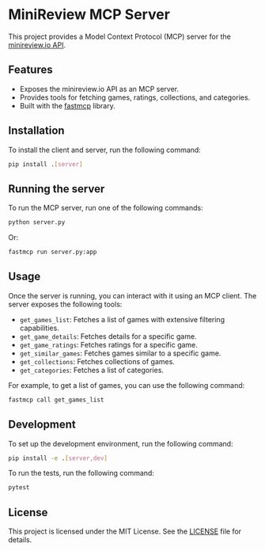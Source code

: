 # MiniReview MCP Server

This project provides a Model Context Protocol (MCP) server for the
[minireview.io API](https://minireview.io/).

## Features

*   Exposes the minireview.io API as an MCP server.
*   Provides tools for fetching games, ratings, collections, and categories.
*   Built with the [fastmcp](https://github.com/modelcontextprotocol/fastmcp)
    library.

## Installation

To install the client and server, run the following command:

```bash
pip install .[server]
```

## Running the server

To run the MCP server, run one of the following commands:

```bash
python server.py
```

Or:

```bash
fastmcp run server.py:app
```

## Usage

Once the server is running, you can interact with it using an MCP client. The
server exposes the following tools:

*   `get_games_list`: Fetches a list of games with extensive filtering
    capabilities.
*   `get_game_details`: Fetches details for a specific game.
*   `get_game_ratings`: Fetches ratings for a specific game.
*   `get_similar_games`: Fetches games similar to a specific game.
*   `get_collections`: Fetches collections of games.
*   `get_categories`: Fetches a list of categories.

For example, to get a list of games, you can use the following command:

```bash
fastmcp call get_games_list
```

## Development

To set up the development environment, run the following command:

```bash
pip install -e .[server,dev]
```

To run the tests, run the following command:

```bash
pytest
```

## License

This project is licensed under the MIT License. See the [LICENSE](LICENSE) file
for details.
